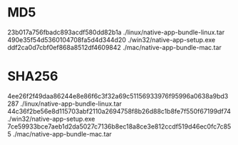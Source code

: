 # MD5
23b017a756fbadc893acdf580dd82b1a  ./linux/native-app-bundle-linux.tar
490e35f54d5360104708fa5d4d344d20  ./win32/native-app-setup.exe
ddf2ca0d7cbf0ef868a8512df4609842  ./mac/native-app-bundle-mac.tar

# SHA256
4ee26f2f49daa86244e8e86f6c3f32a69c51156933976f95996a0638a9bd3287  ./linux/native-app-bundle-linux.tar
44c36f2be56e8d115703abf2110a2694758f8b26d88c1b8fe7f550f67199df74  ./win32/native-app-setup.exe
7ce59933bce7aeb1d2da5027c7136b8ec18a8ce3e812ccdf519d46ec0fc7c855  ./mac/native-app-bundle-mac.tar
